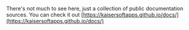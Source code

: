 There's not much to see here, just a collection of public documentation sources. You can check it out [https://kaisersoftapps.github.io/docs/](https://kaisersoftapps.github.io/docs/)
